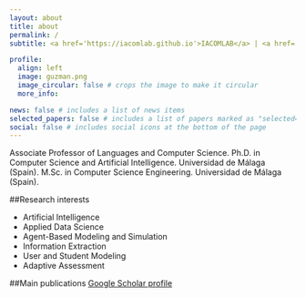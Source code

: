 ```yaml
---
layout: about
title: about
permalink: /
subtitle: <a href='https://iacomlab.github.io'>IACOMLAB</a> | <a href='http://www.informatica.uma.es/'>E.T.S. de Ingeniería Informática</a> | <a href='http://www.lcc.uma.es/'>Dpto. de Lenguajes y Ciencias de la Computación</a> | <a href='http://www.uma.es/'>Universidad de Málaga</a>

profile:
  align: left
  image: guzman.png
  image_circular: false # crops the image to make it circular
  more_info:

news: false # includes a list of news items
selected_papers: false # includes a list of papers marked as "selected={true}"
social: false # includes social icons at the bottom of the page
---
```


Associate Professor of Languages and Computer Science.
Ph.D. in Computer Science and Artificial Intelligence. Universidad de Málaga (Spain).
M.Sc. in Computer Science Engineering. Universidad de Málaga (Spain).

##Research interests
- Artificial Intelligence
- Applied Data Science
- Agent-Based Modeling and Simulation
- Information Extraction
- User and Student Modeling
- Adaptive Assessment

##Main publications
[Google Scholar profile](https://scholar.google.es/citations?user=gtfQux8AAAAJ)
